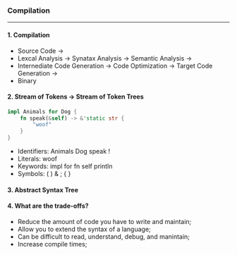### Compilation
---

#### 1. Compilation
- Source Code ->
- Lexcal Analysis -> Synatax Analysis -> Semantic Analysis ->
- Internediate Code Generation -> Code Optimization -> Target Code Generation ->
- Binary


#### 2. Stream of Tokens -> Stream of Token Trees
```rust
impl Animals for Dog {
	fn speak(&self) -> &'static str {
		"woof"
	}
}
```
- Identifiers: Animals Dog speak !
- Literals: woof
- Keywords: impl for fn self println
- Symbols: ( ) & ; { }

#### 3. Abstract Syntax Tree

#### 4. What are the trade-offs?
- Reduce the amount of code you have to write and maintain;
- Allow you to extend the syntax of a language;
- Can be difficult to read, understand, debug, and manintain;
- Increase compile times;
